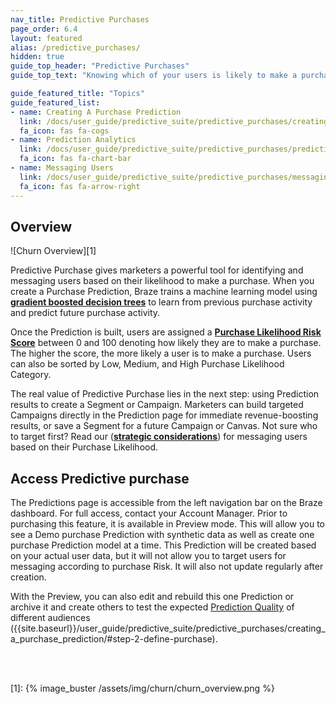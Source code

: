 ```yaml
---
nav_title: Predictive Purchases
page_order: 6.4
layout: featured
alias: /predictive_purchases/
hidden: true
guide_top_header: "Predictive Purchases"
guide_top_text: "Knowing which of your users is likely to make a purchase is a crucial insight for growing businesses. Without it, how do you decide which campaigns to build? Who should receive discounts and promotions? Where to spend a limited budget? Braze helps answer these questions with Predictive Purchase, a machine learning model that makes it easy for marketing teams to understand future purchasing behavior and focus their resources on revenue-maximizing campaigns."

guide_featured_title: "Topics"
guide_featured_list:
- name: Creating A Purchase Prediction
  link: /docs/user_guide/predictive_suite/predictive_purchases/creating_a_purchase_prediction/
  fa_icon: fas fa-cogs
- name: Prediction Analytics
  link: /docs/user_guide/predictive_suite/predictive_purchases/prediction_analytics/
  fa_icon: fas fa-chart-bar
- name: Messaging Users
  link: /docs/user_guide/predictive_suite/predictive_purchases/messaging_users/
  fa_icon: fas fa-arrow-right
---
```


## Overview

![Churn Overview][1]

Predictive Purchase gives marketers a powerful tool for identifying and messaging users based on their likelihood to make a purchase. When you create a Purchase Prediction, Braze trains a machine learning model using __[gradient boosted decision trees](https://en.wikipedia.org/wiki/Gradient_boosting)__ to learn from previous purchase activity and predict future purchase activity. 

Once the Prediction is built, users are assigned a __[Purchase Likelihood Risk Score]({{site.baseurl}}/user_guide/predictive_suite/predictive_purchases/prediction_analytics/#purchase_score)__ between 0 and 100 denoting how likely they are to make a purchase. The higher the score, the more likely a user is to make a purchase. Users can also be sorted by Low, Medium, and High Purchase Likelihood Category. 

The real value of Predictive Purchase lies in the next step: using Prediction results to create a Segment or Campaign. Marketers can build targeted Campaigns directly in the Prediction page for immediate revenue-boosting results, or save a Segment for a future Campaign or Canvas. Not sure who to target first? Read our (__[strategic considerations]({{site.baseurl}}/user_guide/predictive_suite/predictive_purchase/messaging_users/#strategy)__)  for messaging users based on their Purchase Likelihood.


## Access Predictive purchase

The Predictions page is accessible from the left navigation bar on the Braze dashboard. For full access, contact your Account Manager. Prior to purchasing this feature, it is available in Preview mode. This will allow you to see a Demo purchase Prediction with synthetic data as well as create one purchase Prediction model at a time. This Prediction will be created based on your actual user data, but it will not allow you to target users for messaging according to purchase Risk. It will also not update regularly after creation.

With the Preview, you can also edit and rebuild this one Prediction or archive it and create others to test the expected [Prediction Quality]({{site.baseurl}}/user_guide/predictive_suite/predictive_purchase/prediction_analytics/prediction_quality/) of different audiences ({{site.baseurl}}/user_guide/predictive_suite/predictive_purchases/creating_a_purchase_prediction/#step-2-define-purchase).

<br><br>

[1]: {% image_buster /assets/img/churn/churn_overview.png %}

